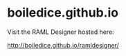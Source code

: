 boiledice.github.io
===================

Visit the RAML Designer hosted here:

http://boiledice.github.io/ramldesigner/
